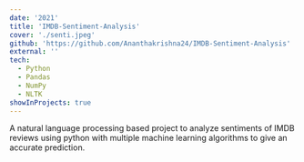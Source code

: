 ```yaml
---
date: '2021'
title: 'IMDB-Sentiment-Analysis'
cover: './senti.jpeg'
github: 'https://github.com/Ananthakrishna24/IMDB-Sentiment-Analysis'
external: ''
tech:
  - Python
  - Pandas
  - NumPy
  - NLTK
showInProjects: true
---
```


A natural language processing based project to analyze sentiments of IMDB reviews using python with multiple machine learning algorithms to give an accurate prediction.
